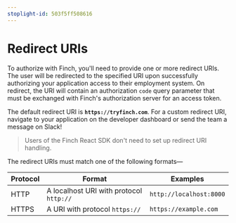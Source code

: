 ```yaml
---
stoplight-id: 503f5ff508616
---
```


# Redirect URIs

To authorize with Finch, you'll need to provide one or more redirect URIs. The user will be redirected to the specified URI upon successfully authorizing your application access to their employment system. On redirect, the URI will contain an authorization `code` query parameter that must be exchanged with Finch's authorization server for an access token.

The default redirect URI is **`https://tryfinch.com`**. For a custom redirect URI, navigate to your application on the developer dashboard or send the team a message on Slack!

<!-- theme: info -->
> Users of the Finch React SDK don't need to set up redirect URI handling.

The redirect URIs must match one of the following formats—

Protocol | Format | Examples
---------|----------|---------
 HTTP | A localhost URI with protocol `http://` | `http://localhost:8000`
 HTTPS | A URI with protocol `https://` | `https://example.com`